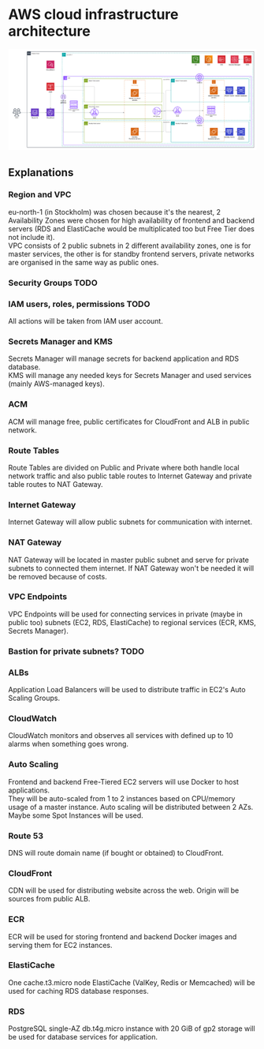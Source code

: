 # AWS cloud infrastructure architecture

![Architecture](AWS-Architecture.png)

## Explanations
### Region and VPC
eu-north-1 \(in Stockholm\) was chosen because it's the nearest, 2 Availability Zones were chosen for high availability of frontend and backend servers \(RDS and ElastiCache would be multiplicated too but Free Tier does not include it\).\
VPC consists of 2 public subnets in 2 different availability zones, one is for master services, the other is for standby frontend servers, private networks are organised in the same way as public ones.
### Security Groups TODO
### IAM users, roles, permissions TODO
All actions will be taken from IAM user account.
### Secrets Manager and KMS
Secrets Manager will manage secrets for backend application and RDS database.\
KMS will manage any needed keys for Secrets Manager and used services \(mainly AWS-managed keys\).
### ACM
ACM will manage free, public certificates for CloudFront and ALB in public network.
### Route Tables
Route Tables are divided on Public and Private where both handle local network traffic and also public table routes to Internet Gateway and private table routes to NAT Gateway.
### Internet Gateway
Internet Gateway will allow public subnets for communication with internet.
### NAT Gateway
NAT Gateway will be located in master public subnet and serve for private subnets to connected them internet. If NAT Gateway won't be needed it will be removed because of costs.
### VPC Endpoints
VPC Endpoints will be used for connecting services in private \(maybe in public too\) subnets \(EC2, RDS, ElastiCache\) to regional services \(ECR, KMS, Secrets Manager\).
### Bastion for private subnets? TODO
### ALBs
Application Load Balancers will be used to distribute traffic in EC2's Auto Scaling Groups.
### CloudWatch
CloudWatch monitors and observes all services with defined up to 10 alarms when something goes wrong.
### Auto Scaling
Frontend and backend Free-Tiered EC2 servers will use Docker to host applications.\
They will be auto-scaled from 1 to 2 instances based on CPU/memory usage of a master instance. Auto scaling will be distributed between 2 AZs. Maybe some Spot Instances will be used.
### Route 53
DNS will route domain name \(if bought or obtained\) to CloudFront.
### CloudFront
CDN will be used for distributing website across the web. Origin will be sources from public ALB.
### ECR
ECR will be used for storing frontend and backend Docker images and serving them for EC2 instances.
### ElastiCache
One cache.t3.micro node ElastiCache \(ValKey, Redis or Memcached\) will be used for caching RDS database responses.
### RDS
PostgreSQL single-AZ db.t4g.micro instance with 20 GiB of gp2 storage will be used for database services for application.
